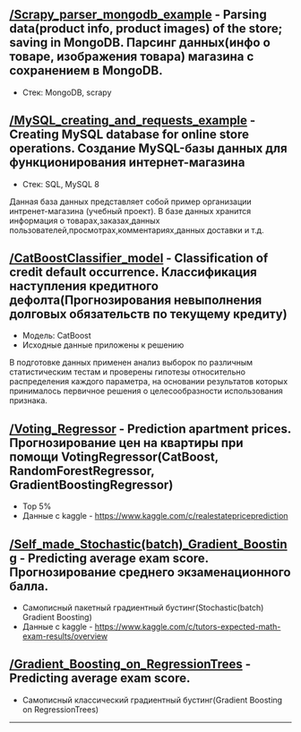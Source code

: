 ## [/Scrapy_parser_mongodb_example][1] - Parsing data(product info, product images) of the store; saving in MongoDB. Парсинг данных(инфо о товаре, изображения товара) магазина с сохранением в MongoDB.
- Стек: MongoDB, scrapy

## [/MySQL_creating_and_requests_example][2] - Creating MySQL database for online store operations. Cоздание MySQL-базы данных для функционирования интернет-магазина
- Стек: SQL, MySQL 8

Данная база данных представляет собой пример организации интренет-магазина (учебный проект). В базе данных хранится информация о товарах,заказах,данных пользователей,просмотрах,комментариях,данных доставки и т.д.

## [/CatBoostClassifier_model][3] - Classification of credit default occurrence. Классификация наступления кредитного дефолта(Прогнозирования невыполнения долговых обязательств по текущему кредиту)
- Модель: CatBoost
- Исходные данные приложены к решению

В подготовке данных применен анализ выборок по различным статистическим тестам и проверены гипотезы относительно распределения каждого параметра, на основании результатов которых принималось первичное решения о целесообразности использования признака.

## [/Voting_Regressor][4] -  Prediction apartment prices. Прогнозирование цен на квартиры при помощи VotingRegressor(CatBoost, RandomForestRegressor, GradientBoostingRegressor)
- Top 5%
- Данные с kaggle - https://www.kaggle.com/c/realestatepriceprediction

## [/Self_made_Stochastic(batch)_Gradient_Boosting][5] - Predicting average exam score. Прогнозирование среднего экзаменационного балла. 
- Самописный пакетный градиентный бустинг(Stochastic(batch) Gradient Boosting)
- Данные с kaggle - https://www.kaggle.com/c/tutors-expected-math-exam-results/overview

## [/Gradient_Boosting_on_RegressionTrees][6] - Predicting average exam score.
- Самописный классический градиентный бустинг(Gradient Boosting on RegressionTrees)
---
[1]: https://github.com/mahhets/portfolio/tree/main/Scrapy_parser_mongodb_example(Ogo.ru)
[2]: https://github.com/mahhets/portfolio/tree/main/MySQL_creating_and_requests_example(DNS.ru)
[3]: https://github.com/mahhets/portfolio/tree/main/CatBoostClassifier_model
[4]: https://github.com/mahhets/my_projects/tree/main/Voting_Regressor
[5]: https://github.com/mahhets/my_projects/tree/main/Self_made_Stochastic(batch)_Gradient_Boosting
[6]: https://github.com/mahhets/my_projects/tree/main/Gradient_Boosting_on_RegressionTrees
